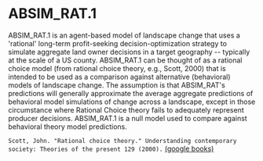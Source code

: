 # ABSIM_RAT.1

ABSIM_RAT.1 is an agent-based model of landscape change that uses a 'rational' long-term profit-seeking decision-optimization strategy to simulate aggregate land owner decisions in a target geography -- typically at the scale of a US county. ABSIM_RAT.1 can be thought of as a rational choice model (from rational choice theory, e.g., Scott, 2000) that is intended to be used as a comparison against alternative (behavioral) models of landscape change. The assumption is that ABSIM_RAT's predictions will generally approximate the average aggregate predictions of behavioral model simulations of change across a landscape, except in those circumstance where Rational Choice theory fails to adequately represent producer decisions. ABSIM_RAT.1 is a null model used to compare against behavioral theory model predictions.

```Scott, John. "Rational choice theory." Understanding contemporary society: Theories of the present 129 (2000).``` [(google books)](https://bit.ly/2Iff5J7)
